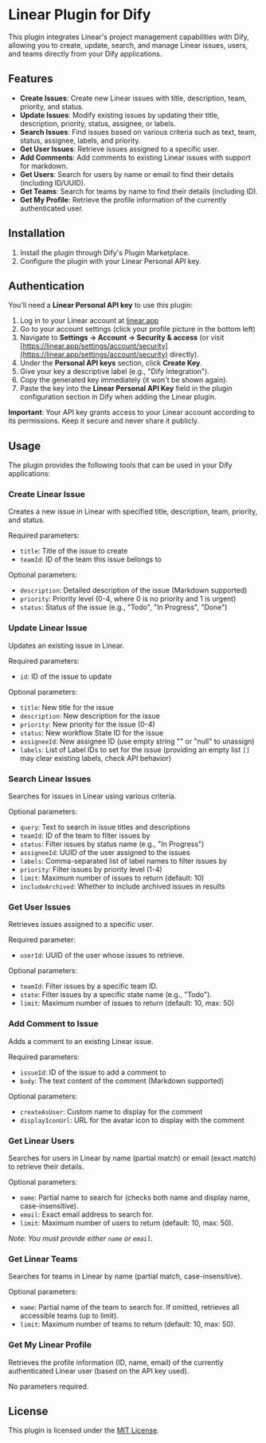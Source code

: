 # Linear Plugin for Dify

This plugin integrates Linear's project management capabilities with Dify, allowing you to create, update, search, and manage Linear issues, users, and teams directly from your Dify applications.

## Features

- **Create Issues**: Create new Linear issues with title, description, team, priority, and status.
- **Update Issues**: Modify existing issues by updating their title, description, priority, status, assignee, or labels.
- **Search Issues**: Find issues based on various criteria such as text, team, status, assignee, labels, and priority.
- **Get User Issues**: Retrieve issues assigned to a specific user.
- **Add Comments**: Add comments to existing Linear issues with support for markdown.
- **Get Users**: Search for users by name or email to find their details (including ID/UUID).
- **Get Teams**: Search for teams by name to find their details (including ID).
- **Get My Profile**: Retrieve the profile information of the currently authenticated user.

## Installation

1. Install the plugin through Dify's Plugin Marketplace.
2. Configure the plugin with your Linear Personal API key.

## Authentication

You'll need a **Linear Personal API key** to use this plugin:

1. Log in to your Linear account at [linear.app](https://linear.app)
2. Go to your account settings (click your profile picture in the bottom left)
3. Navigate to **Settings -> Account -> Security & access** (or visit [https://linear.app/settings/account/security](https://linear.app/settings/account/security) directly).
4. Under the **Personal API keys** section, click **Create Key**.
5. Give your key a descriptive label (e.g., \"Dify Integration\").
6. Copy the generated key immediately (it won't be shown again).
7. Paste the key into the **Linear Personal API Key** field in the plugin configuration section in Dify when adding the Linear plugin.

**Important**: Your API key grants access to your Linear account according to its permissions. Keep it secure and never share it publicly.

## Usage

The plugin provides the following tools that can be used in your Dify applications:

### Create Linear Issue

Creates a new issue in Linear with specified title, description, team, priority, and status.

Required parameters:
- `title`: Title of the issue to create
- `teamId`: ID of the team this issue belongs to

Optional parameters:
- `description`: Detailed description of the issue (Markdown supported)
- `priority`: Priority level (0-4, where 0 is no priority and 1 is urgent)
- `status`: Status of the issue (e.g., "Todo", "In Progress", "Done")

### Update Linear Issue

Updates an existing issue in Linear.

Required parameters:
- `id`: ID of the issue to update

Optional parameters:
- `title`: New title for the issue
- `description`: New description for the issue
- `priority`: New priority for the issue (0-4)
- `status`: New workflow State ID for the issue
- `assigneeId`: New assignee ID (use empty string \"\" or \"null\" to unassign)
- `labels`: List of Label IDs to set for the issue (providing an empty list `[]` may clear existing labels, check API behavior)

### Search Linear Issues

Searches for issues in Linear using various criteria.

Optional parameters:
- `query`: Text to search in issue titles and descriptions
- `teamId`: ID of the team to filter issues by
- `status`: Filter issues by status name (e.g., \"In Progress\")
- `assigneeId`: UUID of the user assigned to the issues
- `labels`: Comma-separated list of label names to filter issues by
- `priority`: Filter issues by priority level (1-4)
- `limit`: Maximum number of issues to return (default: 10)
- `includeArchived`: Whether to include archived issues in results

### Get User Issues

Retrieves issues assigned to a specific user.

Required parameter:
- `userId`: UUID of the user whose issues to retrieve.

Optional parameters:
- `teamId`: Filter issues by a specific team ID.
- `state`: Filter issues by a specific state name (e.g., \"Todo\").
- `limit`: Maximum number of issues to return (default: 10, max: 50)

### Add Comment to Issue

Adds a comment to an existing Linear issue.

Required parameters:
- `issueId`: ID of the issue to add a comment to
- `body`: The text content of the comment (Markdown supported)

Optional parameters:
- `createAsUser`: Custom name to display for the comment
- `displayIconUrl`: URL for the avatar icon to display with the comment

### Get Linear Users

Searches for users in Linear by name (partial match) or email (exact match) to retrieve their details.

Optional parameters:
- `name`: Partial name to search for (checks both name and display name, case-insensitive).
- `email`: Exact email address to search for.
- `limit`: Maximum number of users to return (default: 10, max: 50).

*Note: You must provide either `name` or `email`.*

### Get Linear Teams

Searches for teams in Linear by name (partial match, case-insensitive).

Optional parameters:
- `name`: Partial name of the team to search for. If omitted, retrieves all accessible teams (up to limit).
- `limit`: Maximum number of teams to return (default: 10, max: 50).

### Get My Linear Profile

Retrieves the profile information (ID, name, email) of the currently authenticated Linear user (based on the API key used).

No parameters required.

## License

This plugin is licensed under the [MIT License](LICENSE).



